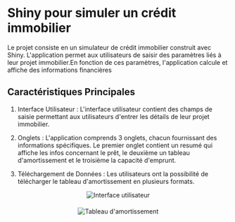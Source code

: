 # Shiny pour simuler un crédit immobilier 

Le projet consiste en un simulateur de crédit immobilier construit avec Shiny. L'application permet aux utilisateurs de saisir des paramètres liés à leur projet immobilier.En fonction de ces paramètres, l'application calcule et affiche des informations financières

## Caractéristiques Principales 

1. Interface Utilisateur : L'interface utilisateur contient des champs de saisie permettant aux utilisateurs d'entrer les détails de leur projet immobilier.
   
2. Onglets : L'application comprends 3 onglets, chacun fournissant des informations spécifiques. Le premier onglet contient un resumé qui affiche les infos concernant le prêt, le deuxième un tableau d'amortissement et le troisième la capacité d'emprunt.

3. Téléchargement de Données : Les utilisateurs ont la possibilité de télécharger le tableau d'amortissement en plusieurs formats.



<div style="text-align:center;"> <img src="https://github.com/user-attachments/assets/4d58d6b6-c00a-4b28-a794-a9cd84954b78" alt="Interface utilisateur" style="max-width:80%; height:auto; margin-bottom: 20px;"> </div> <div style="text-align:center;"> <img src="https://github.com/user-attachments/assets/5d2fff82-5556-4b3e-9575-04cdbb8599c8" alt="Tableau d'amortissement" style="max-width:80%; height:auto;"> </div>
